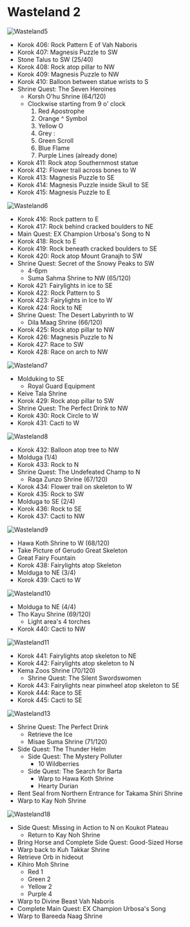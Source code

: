# Wasteland 2

![Wasteland5](images/Wasteland6.PNG)

* Korok 406: Rock Pattern E of Vah Naboris
* Korok 407: Magnesis Puzzle to SW
* Stone Talus to SW (25/40)
* Korok 408: Rock atop pillar to NW
* Korok 409: Magnesis Puzzle to NW
* Korok 410: Balloon between statue wrists to S
* Shrine Quest: The Seven Heroines
  * Korsh O'hu Shrine (64/120)
  * Clockwise starting from 9 o' clock
    1. Red Apostrophe
    2. Orange ^ Symbol
    3. Yellow O
    4. Grey :
    5. Green Scroll
    6. Blue Flame
    7. Purple Lines (already done)
* Korok 411: Rock atop Southernmost statue
* Korok 412: Flower trail across bones to W
* Korok 413: Magnesis Puzzle to SE
* Korok 414: Magnesis Puzzle inside Skull to SE
* Korok 415: Magnesis Puzzle to E

![Wasteland6](images/Wasteland7.PNG)

* Korok 416: Rock pattern to E
* Korok 417: Rock behind cracked boulders to NE
* Main Quest: EX Champion Urbosa's Song to N
* Korok 418: Rock to E
* Korok 419: Rock beneath cracked boulders to SE
* Korok 420: Rock atop Mount Granajh to SW
* Shrine Quest: Secret of the Snowy Peaks to SW
  * 4-6pm
  * Suma Sahma Shrine to NW (65/120)
* Korok 421: Fairylights in ice to SE
* Korok 422: Rock Pattern to S
* Korok 423: Fairylights in Ice to W
* Korok 424: Rock to NE
* Shrine Quest: The Desert Labyrinth to W
  * Dila Maag Shrine (66/120)
* Korok 425: Rock atop pillar to NW
* Korok 426: Magnesis Puzzle to N
* Korok 427: Race to SW
* Korok 428: Race on arch to NW

![Wasteland7](images/Wasteland8.PNG)

* Molduking to SE
  * Royal Guard Equipment
* Keive Tala Shrine
* Korok 429: Rock atop pillar to SW
* Shrine Quest: The Perfect Drink to NW
* Korok 430: Rock Circle to W
* Korok 431: Cacti to W

![Wasteland8](images/Wasteland9.PNG)

* Korok 432: Balloon atop tree to NW
* Molduga (1/4)
* Korok 433: Rock to N
* Shrine Quest: The Undefeated Champ to N
  * Raqa Zunzo Shrine (67/120)
* Korok 434: Flower trail on skeleton to W
* Korok 435: Rock to SW
* Molduga to SE (2/4)
* Korok 436: Rock to SE
* Korok 437: Cacti to NW

![Wasteland9](images/Wasteland10.PNG)

* Hawa Koth Shrine to W (68/120)
* Take Picture of Gerudo Great Skeleton
* Great Fairy Fountain
* Korok 438: Fairylights atop Skeleton
* Molduga to NE (3/4)
* Korok 439: Cacti to W

![Wasteland10](images/Wasteland11.PNG)

* Molduga to NE (4/4)
* Tho Kayu Shrine (69/120)
  * Light area's 4 torches
* Korok 440: Cacti to NW

![Wasteland11](images/Wasteland12.PNG)

* Korok 441: Fairylights atop skeleton to NE
* Korok 442: Fairylights atop skeleton to N
* Kema Zoos Shrine (70/120)
  * Shrine Quest: The Silent Swordswomen
* Korok 443: Fairylights near pinwheel atop skeleton to SE
* Korok 444: Race to SE
* Korok 445: Cacti to SE

![Wasteland13](images/Wasteland13.PNG)

* Shrine Quest: The Perfect Drink
  * Retrieve the Ice
  * Misae Suma Shrine (71/120)
* Side Quest: The Thunder Helm
  * Side Quest: The Mystery Polluter
    * 10 Wildberries
  * Side Quest: The Search for Barta
    * Warp to Hawa Koth Shrine
    * Hearty Durian
* Rent Seal from Northern Entrance for Takama Shiri Shrine
* Warp to Kay Noh Shrine

![Wasteland18](images/Wasteland18.PNG)

* Side Quest: Missing in Action to N on Koukot Plateau
  * Return to Kay Noh Shrine
* Bring Horse and Complete Side Quest: Good-Sized Horse
* Warp back to Kuh Takkar Shrine
* Retrieve Orb in hideout
* Kihiro Moh Shrine
  * Red 1
  * Green 2
  * Yellow 2
  * Purple 4
* Warp to Divine Beast Vah Naboris
* Complete Main Quest: EX Champion Urbosa's Song
* Warp to Bareeda Naag Shrine
